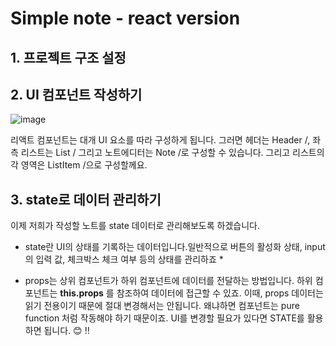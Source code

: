# Simple note - react  version

## 1. 프로젝트 구조 설정

## 2. UI 컴포넌트 작성하기

![image](https://user-images.githubusercontent.com/61222924/96749401-bb9db900-1405-11eb-97c6-45576adb9b5f.png)

리액트 컴포넌트는 대개 UI 요소를 따라 구성하게 됩니다.
그러면 헤더는 Header /, 좌측 리스트는 List / 그리고 노트에디터는 Note /로 구성할 수 있습니다. 그리고 리스트의 각 영역은 ListItem /으로 구성할께요.

## 3. state로 데이터 관리하기
이제 저희가 작성할 노트를 state 데이터로 관리해보도록 하겠습니다.

* state란 UI의 상태를 기록하는 데이터입니다.일반적으로 버튼의 활성화 상태, input의 입력 값, 체크박스 체크 여부 등의 상태를 관리하죠 *

* props는 상위 컴포넌트가 하위 컴포넌트에 데이터를 전달하는 방법입니다. 하위 컴포넌트는 <strong>this.props</strong> 를 참조하여 데이터에 접근할 수 있죠. 이때, props 데이터는 읽기 전용이기 때문에 절대 변경해서는 안됩니다. 왜냐하면 컴포넌트는 pure function 처럼 작동해야 하기 때문이죠. UI를 변경할 필요가 있다면 STATE를 활용하면 됩니다. 😊 !!
